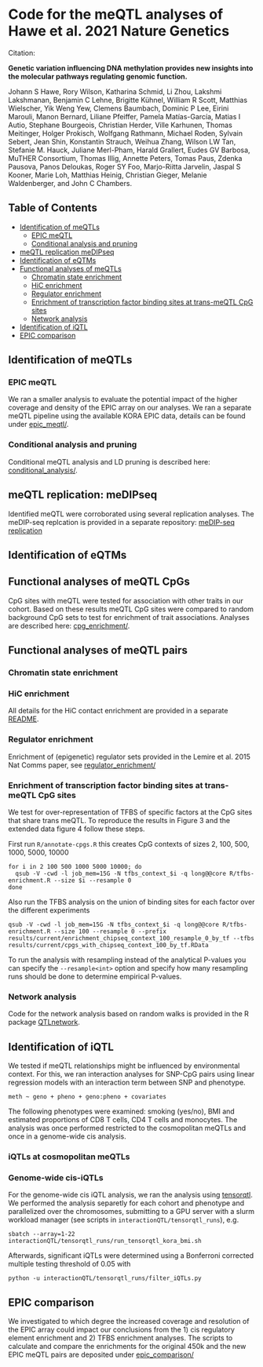 # Code for the meQTL analyses of Hawe et al. 2021 Nature Genetics

Citation:

**Genetic variation influencing DNA methylation provides new insights into the molecular pathways regulating genomic function.**

Johann S Hawe, Rory Wilson, Katharina Schmid, Li Zhou, Lakshmi Lakshmanan, Benjamin C Lehne, Brigitte Kühnel, William R Scott, Matthias Wielscher, Yik Weng Yew, Clemens Baumbach, Dominic P Lee, Eirini Marouli, Manon Bernard, Liliane Pfeiffer, Pamela Matías-García, Matias I Autio, Stephane Bourgeois, Christian Herder, Ville Karhunen, Thomas Meitinger, Holger Prokisch, Wolfgang Rathmann, Michael Roden, Sylvain Sebert, Jean Shin, Konstantin Strauch, Weihua Zhang, Wilson LW Tan, Stefanie M. Hauck, Juliane Merl-Pham, Harald Grallert, Eudes GV Barbosa, MuTHER Consortium, Thomas Illig, Annette Peters, Tomas Paus, Zdenka Pausova, Panos Deloukas, Roger SY Foo, Marjo-Riitta Jarvelin, Jaspal S Kooner, Marie Loh, Matthias Heinig, Christian Gieger, Melanie Waldenberger, and John C Chambers.


## Table of Contents


   * [Identification of meQTLs](#identification-of-meqtls)
      * [EPIC meQTL](#epic-meqtl)
      * [Conditional analysis and pruning](#conditional-analysis-and-pruning)
   * [meQTL replication meDIPseq](#meqtl-replication-medipseq) 
   * [Identification of eQTMs](#identification-of-eqtms)
   * [Functional analyses of meQTLs](#functional-analyses-of-meqtls)
      * [Chromatin state enrichment](#chromatin-state-enrichment)
      * [HiC enrichment](#hic-enrichment)
      * [Regulator enrichment](#regulator-enrichment)
      * [Enrichment of transcription factor binding sites at trans-meQTL CpG sites](#enrichment-of-transcription-factor-binding-sites-at-trans-meqtl-cpg-sites)
      * [Network analysis](#network-analysis)
   * [Identification of iQTL](#identification-of-iqtl)
   * [EPIC comparison](#epic-comparison)

## Identification of meQTLs

### EPIC meQTL

We ran a smaller analysis to evaluate the potential impact of the higher coverage and density of the EPIC array on our analyses.
We ran a separate meQTL pipeline using the available KORA EPIC data, details can be found under [epic_meqtl/](epic_meqtl/).

### Conditional analysis and pruning
Conditional meQTL analysis and LD pruning is described here: [conditional_analysis/](conditional_analysis/).

## meQTL replication: meDIPseq

Identified meQTL were corroborated using several replication analyses.
The meDIP-seq replcation is provided in a separate repository: [meDIP-seq replication](https://github.com/Rory-R-Wilson/medipseq_replication/)

## Identification of eQTMs

## Functional analyses of meQTL CpGs
CpG sites with meQTL were tested for association with other traits in our cohort. Based on these results meQTL CpG sites were compared to random background CpG sets to test for enrichment of trait associations. Analyses are described here: [cpg_enrichment/](cpg_enrichment/).

## Functional analyses of meQTL pairs

### Chromatin state enrichment

### HiC enrichment

All details for the HiC contact enrichment are provided in a separate [README](hic_enrichment/README.md).

### Regulator enrichment

Enrichment of (epigenetic) regulator sets provided in the Lemire et al. 2015 Nat Comms paper, see [regulator_enrichment/](./regulator_enrichment/)

### Enrichment of transcription factor binding sites at trans-meQTL CpG sites

We test for over-representation of TFBS of specific factors at the CpG sites that share trans meQTL. To reproduce the results in Figure 3 and the extended data figure 4 follow these steps.

First run `R/annotate-cpgs.R` this creates CpG contexts of sizes 2, 100, 500,
1000, 5000, 10000

```{bash}
for i in 2 100 500 1000 5000 10000; do
  qsub -V -cwd -l job_mem=15G -N tfbs_context_$i -q long@@core R/tfbs-enrichment.R --size $i --resample 0
done
```

Also run the TFBS analysis on the union of binding sites for each factor over
the different experiments

```{bash}
qsub -V -cwd -l job_mem=15G -N tfbs_context_$i -q long@@core R/tfbs-enrichment.R --size 100 --resample 0 --prefix results/current/enrichment_chipseq_context_100_resample_0_by_tf --tfbs results/current/cpgs_with_chipseq_context_100_by_tf.RData
```

To run the analysis with resampling instead of the analytical P-values you can specify the `--resample<int>` option and specify how many resampling runs should be done to determine empirical P-values. 

### Network analysis

Code for the network analysis based on random walks is provided in the R package [QTLnetwork](https://github.com/heiniglab/QTLnetwork).

## Identification of iQTL

We tested if meQTL relationships might be influenced by environmental context. For this, we ran interaction analyses for SNP-CpG pairs using linear regression models with an interaction term between SNP and phenotype. 

```
meth ~ geno + pheno + geno:pheno + covariates
```

The following phenotypes were examined: smoking (yes/no), BMI and estimated proportions of CD8 T cells, CD4 T cells and monocytes. The analysis was once performed restricted to the cosmopolitan meQTLs and once in a genome-wide cis analysis.

### iQTLs at cosmopolitan meQTLs

### Genome-wide cis-iQTLs

For the genome-wide cis iQTL analysis, we ran the analysis using [tensorqtl](https://github.com/broadinstitute/tensorqtl). We performed the analysis separetly for each cohort and phenotype and parallelized over the chromosomes, submitting to a GPU server with a slurm workload manager (see scripts in `interactionQTL/tensorqtl_runs`), e.g.

```{bash}
sbatch --array=1-22 interactionQTL/tensorqtl_runs/run_tensorqtl_kora_bmi.sh 
```
Afterwards, significant iQTLs were determined using a Bonferroni corrected multiple testing threshold of 0.05 with

```{bash}
python -u interactionQTL/tensorqtl_runs/filter_iQTLs.py
```

## EPIC comparison

We investigated to which degree the increased coverage and resolution of the EPIC array could impact our conclusions from the 1) cis regulatory element enrichment and 2) TFBS enrichment analyses.
The scripts to calculate and compare the enrichments for the original 450k and the new EPIC meQTL pairs are deposited under [epic_comparison/](epic_comparison/)
